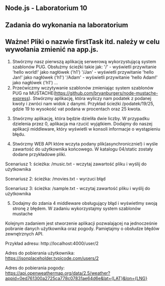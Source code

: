 ## Node.js - Laboratorium 10

## Zadania do wykonania na laboratorium

## Ważne! Pliki o nazwie firstTask itd. należy w celu wywołania zmienić na app.js.

1. Stwórzmy nasz pierwszą aplikację serwerową wykorzystującą system szablonów PUG. Obsłużmy ścieżki takie jak:
   '/' - wyświetli przywitanie 'hello world!' jako nagłówek ('h1')
   '/Jan' - wyświetli przywitanie 'hello Jan!' jako nagłówek ('h1')
   '/Adam' - wyświetli przywitanie 'hello Adam!' jako nagłówek ('h1')
   ...
2. Przećwiczmy wczytywanie szablonów zmieniając system szablonów PUG na MUSTACHE(https://github.com/bryanburgers/node-mustache-express). Stwórzmy aplikację, która wyliczy nam podatek z podanej kwoty i zwróci nam widok z danymi.
   Przykład ścieżki /podatek/19/25, gdzie 19 to wysokość vat podana w procentach oraz 25 kwota.

3) Stwórzmy aplikację, która będzie dzieliła dwie liczby. W przypadku dzielenia przez 0, aplikacja ma rzucić wyjątkiem. Dodajmy do naszej aplikacji middleware, który wyświetli w konsoli informacje o wystąpieniu błędu.

4) Stwórzmy WEB API które wczyta podany plik(asynchronicznie!) i wyśle zawartość do użytkownika końcowego. W katalogu 04/static zostały dodane przykładowe pliki.

Scenariusz 1: ścieżka: /music.txt - wczytaj zawartość pliku i wyślij do użytkownika

Scenariusz 2: ścieżka: /movies.txt - wyrzuci błąd

Scenariusz 3: ścieżka: /sample.txt - wczytaj zawartość pliku i wyślij do użytkownika

5. Dodajmy do zdania 4 middleware obsługujący błąd i wyświetlmy swoją stronę z błędem. W zadaniu wykorzystajmy system szablonów mustache

Kolejnym zadaniem jest stworzenie aplikacji pozwalającej na jednocześnie pobranie danych użytkownika oraz pogody. Pamiętajmy o obsłudze błędów zewnętrznych API.

Przykład adresu: http://localhost:4000/user/2

Adres do pobierania użytkownika: https://jsonplaceholder.typicode.com/users/2

Adres do pobierania pogody: https://api.openweathermap.org/data/2.5/weather?appid=0ed761300a2725ca778c07831ae64d6e&lat={LAT}&lon={LNG}
